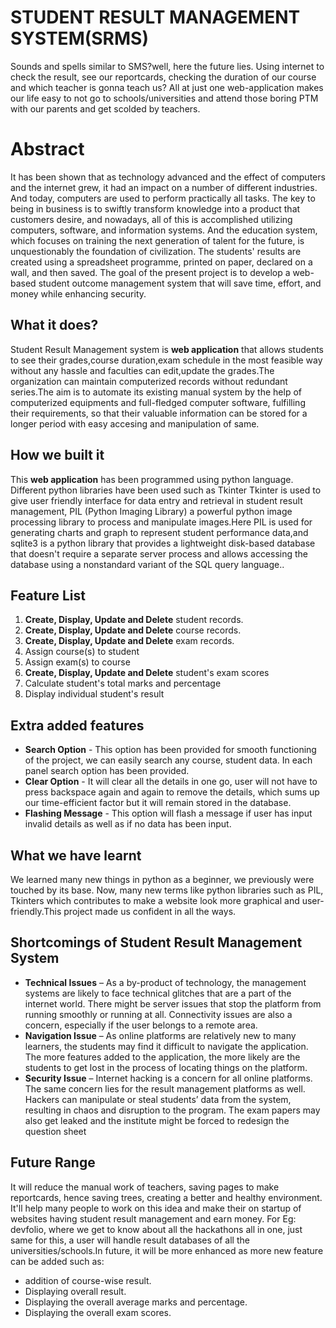 # STUDENT RESULT MANAGEMENT SYSTEM(SRMS)
Sounds and spells similar to SMS?well, here the future lies. Using internet to check the result, see our reportcards, checking the duration of our course and which teacher is gonna teach us? All at just one web-application makes our life easy to not go to schools/universities and attend those boring PTM with our parents and get scolded by teachers.

# Abstract
It has been shown that as technology advanced and the effect of computers and the internet grew, it had an impact on a number of different industries. And today, computers are used to perform practically all tasks. The key to being in business is to swiftly transform knowledge into a product that customers desire, and nowadays, all of this is accomplished utilizing computers, software, and information systems. And the education system, which focuses on training the next generation of talent for the future, is unquestionably the foundation of civilization. The students' results are created using a spreadsheet programme, printed on paper, declared on a wall, and then saved. The goal of the present project is to develop a web-based student outcome management system that will save time, effort, and money while enhancing security.

## What it does?
Student Result Management system is **web application** that allows students to see their grades,course duration,exam schedule in the most feasible way without any hassle and faculties can edit,update the grades.The organization can maintain computerized records without redundant series.The aim is to automate its existing manual system by the help of computerized equipments and full-fledged computer software, fulfilling their requirements, so that their valuable information can be stored for a longer period with easy accesing and manipulation of same.

## How we built it
This **web application** has been programmed using python language. Different python libraries have been used such as Tkinter Tkinter is used to give user friendly
interface for data entry and retrieval in student result management, PIL (Python Imaging Library) a powerful python image processing library to process and manipulate images.Here PIL is used for generating charts and graph to represent student performance data,and  sqlite3 is a python library that provides a lightweight disk-based database that doesn't require a separate server process and allows accessing the database using a nonstandard variant of the SQL query language..

## Feature List
1. **Create, Display, Update and Delete** student records.
2. **Create, Display, Update and Delete** course records.
3. **Create, Display, Update and Delete** exam records.
4. Assign course(s) to student
5. Assign exam(s) to course
6. **Create, Display, Update and Delete** student's exam scores
7. Calculate student's total marks and percentage
8. Display individual student's result

## Extra added features
* **Search Option** - This option has been provided for smooth functioning of the project, we can easily search any course, student data. In each panel search option has been provided.
* **Clear Option** - It will clear all the details in one go, user will not have to press backspace again and again to remove the details, which sums up our time-efficient factor but it will remain stored in the database.
* **Flashing Message** - This option will flash a message if user has input invalid details as well as if no data has been input.

## What we have learnt
We learned many new things in python as a beginner, we previously were touched by its base. Now, many new terms like python libraries such as PIL, Tkinters which contributes to make a website look more graphical and user-friendly.This project made us confident in all the ways.

## Shortcomings of Student Result Management System
* **Technical Issues** – As a by-product of technology, the management systems are likely to face technical glitches that are a part of the internet world. There might be server issues that stop the platform from running smoothly or running at all. Connectivity issues are also a concern, especially if the user belongs to a remote area.
* **Navigation Issue** – As online platforms are relatively new to many learners, the students may find it difficult to navigate the application. The more features added to the application, the more likely are the students to get lost in the process of locating things on the platform.
* **Security Issue** – Internet hacking is a concern for all online platforms. The same concern lies for the result management platforms as well. Hackers can manipulate or steal students’ data from the system, resulting in chaos and disruption to the program. The exam papers may also get leaked and the institute might be forced to redesign the question sheet

## Future Range
It will reduce the manual work of teachers, saving pages to make reportcards, hence saving trees, creating a better and healthy environment. It'll help many people to work on this idea and make their on startup of websites having student result management and earn money. For Eg: devfolio, where we get to know about all the hackathons all in one, just same for this, a user will handle result databases of all the universities/schools.In future, it will be more enhanced as more new feature can be added such as:
* addition of course-wise result.
* Displaying overall result.
* Displaying the overall average marks and percentage.
* Displaying the overall exam scores.


